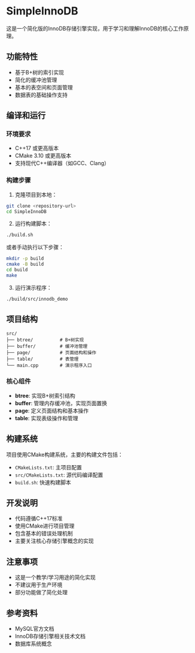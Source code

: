 # SimpleInnoDB

这是一个简化版的InnoDB存储引擎实现，用于学习和理解InnoDB的核心工作原理。

## 功能特性

- 基于B+树的索引实现
- 简化的缓冲池管理
- 基本的表空间和页面管理
- 数据表的基础操作支持

## 编译和运行

### 环境要求

- C++17 或更高版本
- CMake 3.10 或更高版本
- 支持现代C++编译器（如GCC、Clang）

### 构建步骤

1. 克隆项目到本地：
```bash
git clone <repository-url>
cd SimpleInnoDB
```

2. 运行构建脚本：
```bash
./build.sh
```

或者手动执行以下步骤：

```bash
mkdir -p build
cmake -B build
cd build
make
```

3. 运行演示程序：
```bash
./build/src/innodb_demo
```

## 项目结构

```
src/
├── btree/          # B+树实现
├── buffer/         # 缓冲池管理
├── page/           # 页面结构和操作
├── table/          # 表管理
└── main.cpp        # 演示程序入口
```

### 核心组件

- **btree**: 实现B+树索引结构
- **buffer**: 管理内存缓冲池，实现页面置换
- **page**: 定义页面结构和基本操作
- **table**: 实现表级操作和管理

## 构建系统

项目使用CMake构建系统，主要的构建文件包括：

- `CMakeLists.txt`: 主项目配置
- `src/CMakeLists.txt`: 源代码编译配置
- `build.sh`: 快速构建脚本

## 开发说明

- 代码遵循C++17标准
- 使用CMake进行项目管理
- 包含基本的错误处理机制
- 主要关注核心存储引擎概念的实现

## 注意事项

- 这是一个教学/学习用途的简化实现
- 不建议用于生产环境
- 部分功能做了简化处理

## 参考资料

- MySQL官方文档
- InnoDB存储引擎相关技术文档
- 数据库系统概念